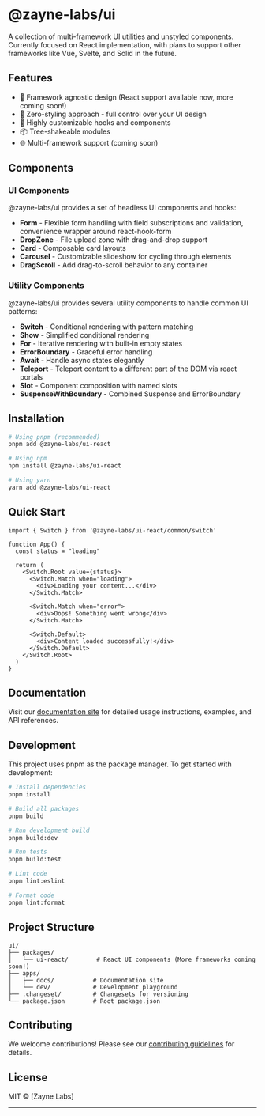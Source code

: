 # @zayne-labs/ui

A collection of multi-framework UI utilities and unstyled components. Currently focused on React implementation, with plans to support other frameworks like Vue, Svelte, and Solid in the future.

## Features

- 🚀 Framework agnostic design (React support available now, more coming soon!)
- 🎨 Zero-styling approach - full control over your UI design
- 🔧 Highly customizable hooks and components
- 📦 Tree-shakeable modules
- 🌐 Multi-framework support (coming soon)

## Components

### UI Components

@zayne-labs/ui provides a set of headless UI components and hooks:

- **Form** - Flexible form handling with field subscriptions and validation, convenience wrapper around react-hook-form
- **DropZone** - File upload zone with drag-and-drop support
- **Card** - Composable card layouts
- **Carousel** - Customizable slideshow for cycling through elements
- **DragScroll** - Add drag-to-scroll behavior to any container

### Utility Components

@zayne-labs/ui provides several utility components to handle common UI patterns:

- **Switch** - Conditional rendering with pattern matching
- **Show** - Simplified conditional rendering
- **For** - Iterative rendering with built-in empty states
- **ErrorBoundary** - Graceful error handling
- **Await** - Handle async states elegantly
- **Teleport** - Teleport content to a different part of the DOM via react portals
- **Slot** - Component composition with named slots
- **SuspenseWithBoundary** - Combined Suspense and ErrorBoundary

## Installation

```bash
# Using pnpm (recommended)
pnpm add @zayne-labs/ui-react

# Using npm
npm install @zayne-labs/ui-react

# Using yarn
yarn add @zayne-labs/ui-react
```

## Quick Start

```tsx
import { Switch } from '@zayne-labs/ui-react/common/switch'

function App() {
  const status = "loading"

  return (
    <Switch.Root value={status}>
      <Switch.Match when="loading">
        <div>Loading your content...</div>
      </Switch.Match>

      <Switch.Match when="error">
        <div>Oops! Something went wrong</div>
      </Switch.Match>

      <Switch.Default>
        <div>Content loaded successfully!</div>
      </Switch.Default>
    </Switch.Root>
  )
}
```

## Documentation

Visit our [documentation site](https://zayne-labs-ui.netlify.app) for detailed usage instructions, examples, and API references.

## Development

This project uses pnpm as the package manager. To get started with development:

```bash
# Install dependencies
pnpm install

# Build all packages
pnpm build

# Run development build
pnpm build:dev

# Run tests
pnpm build:test

# Lint code
pnpm lint:eslint

# Format code
pnpm lint:format
```

## Project Structure

```tree
ui/
├── packages/
│   └── ui-react/        # React UI components (More frameworks coming soon!)
├── apps/
│   ├── docs/           # Documentation site
│   └── dev/            # Development playground
├── .changeset/         # Changesets for versioning
└── package.json        # Root package.json
```

## Contributing

We welcome contributions! Please see our [contributing guidelines](https://github.com/zayne-labs/contribute.git) for details.

## License

MIT © [Zayne Labs]

---
